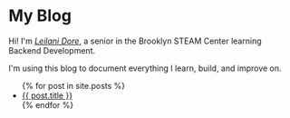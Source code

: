 # **My Blog**


Hi! I'm [*Leilani Dore*](https://leidoe07.github.io/), a senior in the Brooklyn STEAM Center learning Backend Development.

I'm using this blog to document everything I learn, build, and improve on.


<ul>
  {% for post in site.posts %}
    <li>
      <a href="{{ post.url | relative_url }}">{{ post.title }}</a>
    </li>
  {% endfor %}
</ul>
